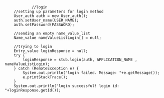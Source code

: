                 //login 
		//setting up parameters for login method
		User_auth auth = new User_auth();
		auth.setUser_name(USER_NAME);
		auth.setPassword(PASSWORD);
		
		//sending an empty name_value_list
		Name_value nameValueListLogin[] = null;
		
		//trying to login
		Entry_value loginResponse = null;
		try {
			loginResponse = stub.login(auth, APPLICATION_NAME , nameValueListLogin);
		} catch (RemoteException e) {
			System.out.println("login failed. Message: "+e.getMessage());
			e.printStackTrace();
		}
		System.out.println("login successful! login id: "+loginResponse.getId());
